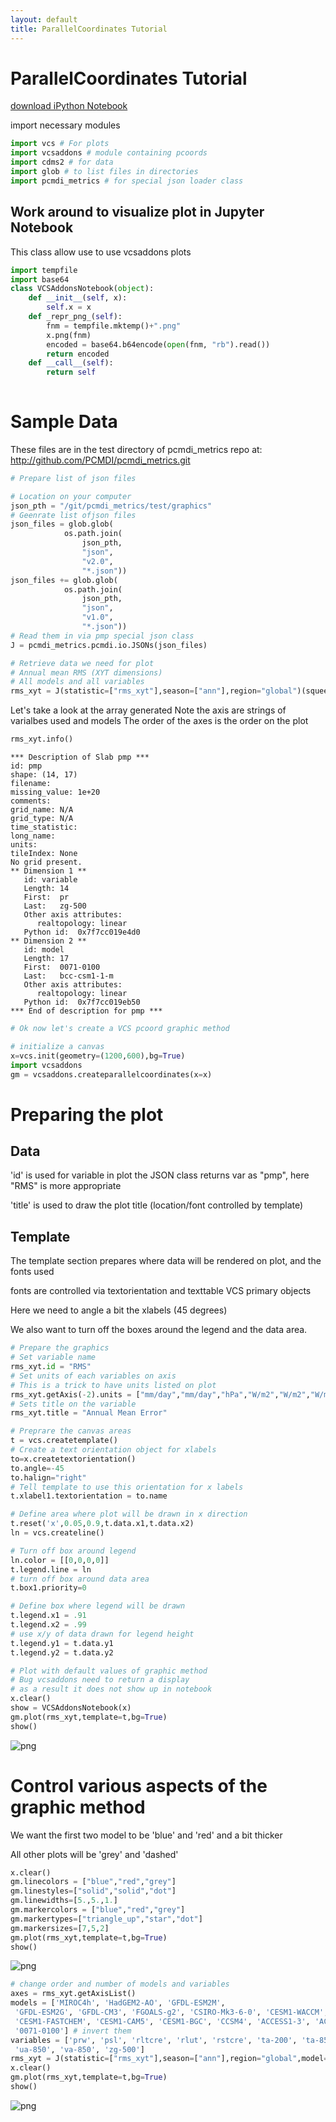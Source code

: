```yaml
---
layout: default
title: ParallelCoordinates Tutorial
---
```


# ParallelCoordinates Tutorial
[download iPython Notebook](ParallelCoordinates.ipynb)

import necessary modules


```python
import vcs # For plots
import vcsaddons # module containing pcoords
import cdms2 # for data
import glob # to list files in directories
import pcmdi_metrics # for special json loader class
```

## Work around to visualize plot in Jupyter Notebook
This class allow use to use vcsaddons plots 


```python
import tempfile
import base64
class VCSAddonsNotebook(object):
    def __init__(self, x):
        self.x = x
    def _repr_png_(self):
        fnm = tempfile.mktemp()+".png"
        x.png(fnm)
        encoded = base64.b64encode(open(fnm, "rb").read())
        return encoded
    def __call__(self):
        return self
    
```

# Sample Data
These files are in the test directory of pcmdi_metrics repo at:
http://github.com/PCMDI/pcmdi_metrics.git


```python
# Prepare list of json files

# Location on your computer
json_pth = "/git/pcmdi_metrics/test/graphics"
# Geenrate list ofjson files
json_files = glob.glob(
            os.path.join(
                json_pth,
                "json",
                "v2.0",
                "*.json"))
json_files += glob.glob(
            os.path.join(
                json_pth,
                "json",
                "v1.0",
                "*.json"))
# Read them in via pmp special json class
J = pcmdi_metrics.pcmdi.io.JSONs(json_files)

# Retrieve data we need for plot
# Annual mean RMS (XYT dimensions)
# All models and all variables
rms_xyt = J(statistic=["rms_xyt"],season=["ann"],region="global")(squeeze=1)
```

Let's take a look at the array generated
Note the axis are strings of varialbes used and models
The order of the axes is the order on the plot


```python
rms_xyt.info()
```

    *** Description of Slab pmp ***
    id: pmp
    shape: (14, 17)
    filename: 
    missing_value: 1e+20
    comments: 
    grid_name: N/A
    grid_type: N/A
    time_statistic: 
    long_name: 
    units: 
    tileIndex: None
    No grid present.
    ** Dimension 1 **
       id: variable
       Length: 14
       First:  pr
       Last:   zg-500
       Other axis attributes:
          realtopology: linear
       Python id:  0x7f7cc019e4d0
    ** Dimension 2 **
       id: model
       Length: 17
       First:  0071-0100
       Last:   bcc-csm1-1-m
       Other axis attributes:
          realtopology: linear
       Python id:  0x7f7cc019eb50
    *** End of description for pmp ***



```python
# Ok now let's create a VCS pcoord graphic method

# initialize a canvas
x=vcs.init(geometry=(1200,600),bg=True)
import vcsaddons
gm = vcsaddons.createparallelcoordinates(x=x)
```

# Preparing the plot
## Data
'id' is used for variable in plot the JSON class returns var as "pmp", here "RMS" is more appropriate

'title' is used to draw the plot title (location/font controlled by template)

## Template
The template section prepares where data will be rendered on plot, and the fonts used

fonts are controlled via textorientation and texttable VCS primary objects

Here we need to angle a bit the xlabels (45 degrees)

We also want to turn off the boxes around the legend and the data area.


```python
# Prepare the graphics
# Set variable name
rms_xyt.id = "RMS"
# Set units of each variables on axis
# This is a trick to have units listed on plot
rms_xyt.getAxis(-2).units = ["mm/day","mm/day","hPa","W/m2","W/m2","W/m2", "K","K","K","m/s","m/s","m/s","m/s","m"]
# Sets title on the variable
rms_xyt.title = "Annual Mean Error"

# Preprare the canvas areas
t = vcs.createtemplate()
# Create a text orientation object for xlabels
to=x.createtextorientation()
to.angle=-45
to.halign="right"
# Tell template to use this orientation for x labels
t.xlabel1.textorientation = to.name

# Define area where plot will be drawn in x direction
t.reset('x',0.05,0.9,t.data.x1,t.data.x2)
ln = vcs.createline()

# Turn off box around legend
ln.color = [[0,0,0,0]]
t.legend.line = ln
# turn off box around data area
t.box1.priority=0

# Define box where legend will be drawn
t.legend.x1 = .91
t.legend.x2 = .99
# use x/y of data drawn for legend height
t.legend.y1 = t.data.y1
t.legend.y2 = t.data.y2
```


```python
# Plot with default values of graphic method
# Bug vcsaddons need to return a display
# as a result it does not show up in notebook
x.clear()
show = VCSAddonsNotebook(x)
gm.plot(rms_xyt,template=t,bg=True)
show()
```




![png](ParallelCoordinates_files/ParallelCoordinates_11_0.png)



# Control various aspects of the graphic method
We want the first two model to be 'blue' and 'red' and a bit thicker

All other plots will be 'grey' and 'dashed'


```python
x.clear()
gm.linecolors = ["blue","red","grey"]
gm.linestyles=["solid","solid","dot"]
gm.linewidths=[5.,5.,1.]
gm.markercolors = ["blue","red","grey"]
gm.markertypes=["triangle_up","star","dot"]
gm.markersizes=[7,5,2]
gm.plot(rms_xyt,template=t,bg=True)
show()
```




![png](ParallelCoordinates_files/ParallelCoordinates_13_0.png)




```python
# change order and number of models and variables
axes = rms_xyt.getAxisList()
models = ['MIROC4h', 'HadGEM2-AO', 'GFDL-ESM2M',
 'GFDL-ESM2G', 'GFDL-CM3', 'FGOALS-g2', 'CSIRO-Mk3-6-0', 'CESM1-WACCM',
 'CESM1-FASTCHEM', 'CESM1-CAM5', 'CESM1-BGC', 'CCSM4', 'ACCESS1-3', 'ACCESS1-0',
 '0071-0100'] # invert them
variables = ['prw', 'psl', 'rltcre', 'rlut', 'rstcre', 'ta-200', 'ta-850', 'tas',
 'ua-850', 'va-850', 'zg-500']
rms_xyt = J(statistic=["rms_xyt"],season=["ann"],region="global",model=models,variable=variables)(squeeze=1)
x.clear()
gm.plot(rms_xyt,template=t,bg=True)
show()
```




![png](ParallelCoordinates_files/ParallelCoordinates_14_0.png)




```python

```
